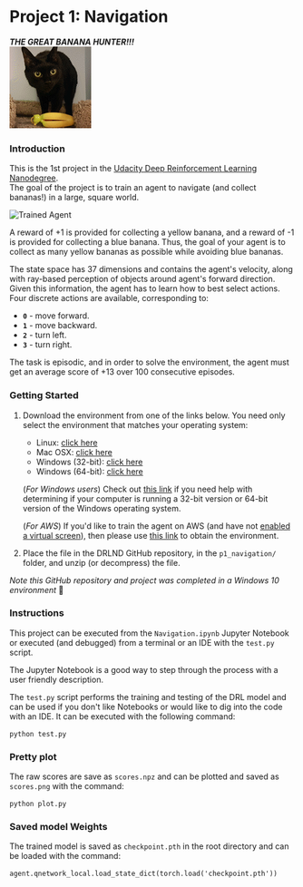 [image1]: https://user-images.githubusercontent.com/10624937/42135619-d90f2f28-7d12-11e8-8823-82b970a54d7e.gif "Trained Agent"
# Project 1: Navigation
 
**_THE GREAT BANANA HUNTER!!!_**  
![The_Hunter](the_hunter.png)
### Introduction

This is the 1st project in the [Udacity Deep Reinforcement Learning Nanodegree](https://www.udacity.com/course/deep-reinforcement-learning-nanodegree--nd893).  
The goal of the project is to train an agent to navigate (and collect bananas!) in a large, square world.  

![Trained Agent][image1]

A reward of +1 is provided for collecting a yellow banana, and a reward of -1 is provided for collecting a blue banana.  Thus, the goal of your agent is to collect as many yellow bananas as possible while avoiding blue bananas.  

The state space has 37 dimensions and contains the agent's velocity, along with ray-based perception of objects around agent's forward direction.  Given this information, the agent has to learn how to best select actions.  Four discrete actions are available, corresponding to:
- **`0`** - move forward.
- **`1`** - move backward.
- **`2`** - turn left.
- **`3`** - turn right.

The task is episodic, and in order to solve the environment, the agent must get an average score of +13 over 100 consecutive episodes.

### Getting Started

1. Download the environment from one of the links below.  You need only select the environment that matches your operating system:
    - Linux: [click here](https://s3-us-west-1.amazonaws.com/udacity-drlnd/P1/Banana/Banana_Linux.zip)
    - Mac OSX: [click here](https://s3-us-west-1.amazonaws.com/udacity-drlnd/P1/Banana/Banana.app.zip)
    - Windows (32-bit): [click here](https://s3-us-west-1.amazonaws.com/udacity-drlnd/P1/Banana/Banana_Windows_x86.zip)
    - Windows (64-bit): [click here](https://s3-us-west-1.amazonaws.com/udacity-drlnd/P1/Banana/Banana_Windows_x86_64.zip)
    
    (_For Windows users_) Check out [this link](https://support.microsoft.com/en-us/help/827218/how-to-determine-whether-a-computer-is-running-a-32-bit-version-or-64) if you need help with determining if your computer is running a 32-bit version or 64-bit version of the Windows operating system.

    (_For AWS_) If you'd like to train the agent on AWS (and have not [enabled a virtual screen](https://github.com/Unity-Technologies/ml-agents/blob/master/docs/Training-on-Amazon-Web-Service.md)), then please use [this link](https://s3-us-west-1.amazonaws.com/udacity-drlnd/P1/Banana/Banana_Linux_NoVis.zip) to obtain the environment.

2. Place the file in the DRLND GitHub repository, in the `p1_navigation/` folder, and unzip (or decompress) the file.

_Note this GitHub repository and project was completed in a Windows 10 environment_  :poop:  

### Instructions
This project can be executed from the `Navigation.ipynb` Jupyter Notebook or executed (and debugged) from a terminal or an IDE with the `test.py` script.  
  
The Jupyter Notebook is a good way to step through the process with a user friendly description.  

The `test.py` script performs the training and testing of the DRL model and can be used if you don't like Notebooks or would like to dig into the code with an IDE.  It can be executed with the following command:

    python test.py 

### Pretty plot
The raw scores are save as `scores.npz` and can be plotted and saved as `scores.png` with the command:

    python plot.py  

### Saved model Weights
The trained model is saved as `checkpoint.pth` in the root directory and can be loaded with the command:  

    agent.qnetwork_local.load_state_dict(torch.load('checkpoint.pth'))